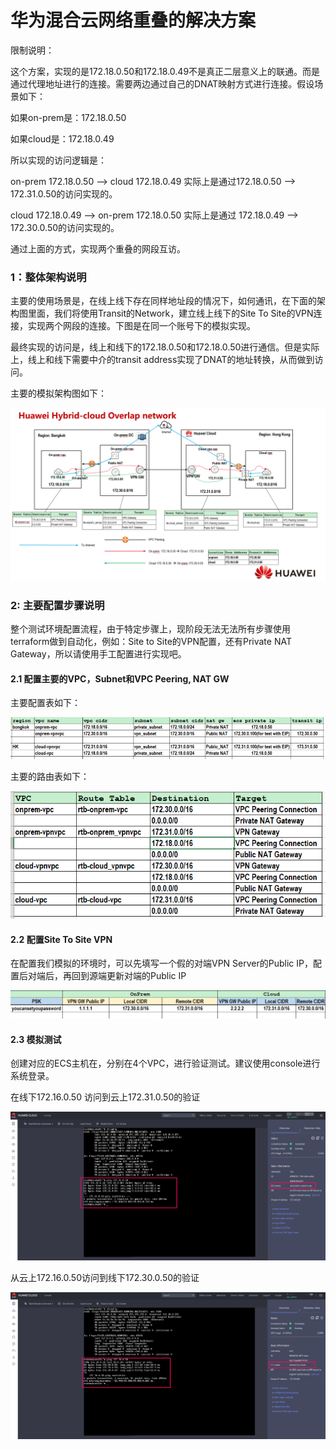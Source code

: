 # 华为混合云网络重叠的解决方案

限制说明：

这个方案，实现的是172.18.0.50和172.18.0.49不是真正二层意义上的联通。而是通过代理地址进行的连接。需要两边通过自己的DNAT映射方式进行连接。假设场景如下：

如果on-prem是：172.18.0.50

如果cloud是：172.18.0.49



所以实现的访问逻辑是：

on-prem 172.18.0.50 --> cloud 172.18.0.49  实际上是通过172.18.0.50 --> 172.31.0.50的访问实现的。

cloud   172.18.0.49 -->  on-prem 172.18.0.50   实际上是通过  172.18.0.49 --> 172.30.0.50的访问实现的。

 通过上面的方式，实现两个重叠的网段互访。







### 1：整体架构说明

主要的使用场景是，在线上线下存在同样地址段的情况下，如何通讯，在下面的架构图里面，我们将使用Transit的Network，建立线上线下的Site To Site的VPN连接，实现两个网段的连接。下图是在同一个账号下的模拟实现。

最终实现的访问是，线上和线下的172.18.0.50和172.18.0.50进行通信。但是实际上，线上和线下需要中介的transit address实现了DNAT的地址转换，从而做到访问。



主要的模拟架构图如下：

![arch](./images/arch.png)

### 

### 2: 主要配置步骤说明

整个测试环境配置流程，由于特定步骤上，现阶段无法无法所有步骤使用terraform做到自动化，例如：Site  to Site的VPN配置，还有Private NAT  Gateway，所以请使用手工配置进行实现吧。

#### 2.1 配置主要的VPC，Subnet和VPC Peering, NAT GW

主要配置表如下：

![vpc](./images/vpc.png)

主要的路由表如下：

![rtb](./images/rtb.png)

#### 2.2 配置Site To Site VPN

在配置我们模拟的环境时，可以先填写一个假的对端VPN Server的Public IP，配置后对端后，再回到源端更新对端的Public IP

![vpn](./images/vpn.png)



#### 2.3 模拟测试

创建对应的ECS主机在，分别在4个VPC，进行验证测试。建议使用console进行系统登录。

在线下172.16.0.50 访问到云上172.31.0.50的验证

![onprem-test](./images/onprem-test.png)

从云上172.16.0.50访问到线下172.30.0.50的验证

![cloud-test](./images/cloud-test.png)